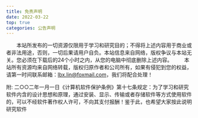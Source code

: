 ```yaml
---
title: 免责声明
date: 2022-03-22
top: true
categories: 公告声明
---
```


&emsp;&emsp;本站所发布的一切资源仅限用于学习和研究目的；不得将上述内容用于商业或者非法用途，否则，一切后果请用户自负。本站信息来自网络，版权争议与本站无关。您必须在下载后的24个小时之内，从您的电脑中彻底删除上述内容。
&emsp;&emsp;本站所有资源均来自网络转载，版权归原作者和公司所有，如果有侵犯到您的权益，请第一时间联系邮箱：lbx.lin@foxmail.com，我们将配合处理！

附: 二○○二年一月一日《计算机软件保护条例》第十七条规定：为了学习和研究软件内含的设计思想和原理，通过安装、显示、传输或者存储软件等方式使用软件的，可以不经软件著作权人许可，不向其支付报酬！鉴于此，也希望大家按此说明研究软件
